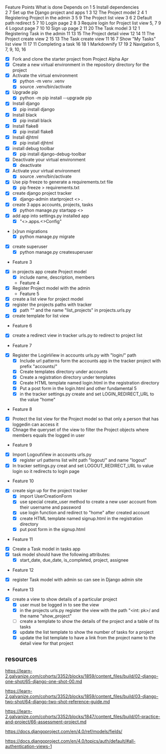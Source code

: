 Feature	Points	What is done	                    Depends on
1	    5	    Install dependencies	
2	    7	    Set up the Django project and apps	1
3	    12	    The Project model	                2
4	    1	    Registering Project in the admin	3
5	    9	    The Project list view	            3
6	    2	    Default path redirect	            5
7	    10	    Login page	                        2
8	    3	    Require login for Project list view	5, 7
9	    4	    Logout page	                        7
10	    10	    Sign up page	                    2
11	    20	    The Task model	                    3
12	    1	    Registering Task in the admin	    11
13	    15	    The Project detail view	            12
14	    11	    The Project create view	            2
15	    13	    The Task create view	            11
16	    7	    Show "My Tasks" list view	        11
17	    11	    Completing a task	                16
18	    1	    Markdownify	                        17
19	    2	    Navigation	                        5, 7, 9, 10, 16

* [x] Fork and clone the starter project from Project Alpha Apr 
* [x] Create a new virtual environment in the repository directory for the project
* [x] Activate the virtual environment
  * [x] python -m venv .venv 
  * [x] source .venv/bin/activate
* [x] Upgrade pip
  * [x] python -m pip install --upgrade pip
* [x] Install django
  * [x] pip install django  
* [x] Install black
  * [x] pip install black
* [x] Install flake8
  * [x] pip install flake8
* [x] Install djhtml 
  * [x] pip install djhtml  
* [x] install debug toolbar
    * [x] pip install django-debug-toolbar  
* [x] Deactivate your virtual environment
  * [x] deactivate 
* [x] Activate your virtual environment
  * [x] source .venv/bin/activate
* [x] Use pip freeze to generate a requirements.txt file
  * [x] pip freeze > requirements.txt 
 * [x] create django project tracker
    * [x] django-admin startproject <<projectname>> .
* [x] create 3 apps accounts, projects, tasks  
    * [x] python manage.py startapp <<name>>
* [x] add app into settings.py installed app
  * [x] "<<name>>.apps.<<UppercaseName>>Config" 
* [x]run migrations
  * [x] python manage.py migrate  
* [x] create superuser 
  * [x] python manage.py createsuperuser 
* Feature 3
* [x] in projects app create Project model
  * [x] include name, description, members
  * Feature 4
* [x] Register Project model with the admin
  * Feature 5
* [x] create a list view for project model 
* [x] register the projects paths with tracker
  * [x] path "" and the name "list_projects" in projects.urls.py
* [x] create template for list view
* Feature 6
* [x] create a redirect view in tracker urls.py to redirect to project list
* Feature 7
* [x] Register the LoginView in accounts urls.py with "login/" path 
  * [x] Include url patterns form the accounts app in the tracker project with prefix "accounts/" 
  * [x] Create templates directory under accounts
  * [x] Create a registration directory under templates
  * [x] Create HTML template named login.html in the registration directory
  * [x] Put a post form in the login.html and other fundamental 5  
  * [x] in the tracker settings.py create and set LOGIN_REDIRECT_URL to the value "home" 
* Feature 8
* [x] Protect the list view for the Project model so that only a person that has loggedin can access it
* [x] Chnage the queryset of the view to filter the Project objects where members equals the logged in user
* Feature 9
* [x] Import LogoutView in accounts urls.py
  * [x] register url patterns list wiht path "logout/" and name "logout"
* [x] In tracker settings.py creat and set LOGOUT_REDIRECT_URL to value login so it redirects to login page  
* Feature 10
* [x] create sign up for the project tracker
  * [x] import UserCreationForm 
  * [x] use special create_user method to create a new user account from their username and password
  * [x] use login function and redirect to "home" after created account
  * [x] create HTML template named signup.html in the registration directory
  * [x] put post form in the signup.html
* Feature 11 
* [x] Create a Task model in tasks app
* [x] task model should have the following attributes: 
  * [x] start_date, due_date, is_completed, project, assignee 
* Feature 12 
* [x] register Task model with admin so can see in Django admin site
* Feature 13
* [x] create a view to show details of a particular project 
  * [x] user must be logged in to see the view
  * [x] in the projects urls.py register the view with the path "<int: pk>/ and the name "show_project"
  * [ ] create a template to show the details of the project and a table of its tasks  
  * [x] update the list template to show the number of tasks for a project 
  * [x] update the list template to have a link from the project name to the detail view for that project

## resources 
<https://learn-2.galvanize.com/cohorts/3352/blocks/1859/content_files/build/02-django-one-shot/65-django-one-shot-00.md>

<https://learn-2.galvanize.com/cohorts/3352/blocks/1859/content_files/build/03-django-two-shot/64-django-two-shot-reference-guide.md>

<https://learn-2.galvanize.com/cohorts/3352/blocks/1847/content_files/build/01-practice-and-project/66-assessment-project.md>

<https://docs.djangoproject.com/en/4.0/ref/models/fields/>

<https://docs.djangoproject.com/en/4.0/topics/auth/default/#all-authentication-views-1>